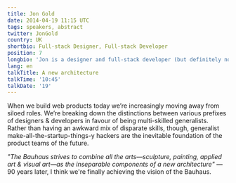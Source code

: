 ```yaml
---
title: Jon Gold
date: 2014-04-19 11:15 UTC
tags: speakers, abstract
twitter: JonGold
country: UK
shortbio: Full-stack Designer, Full-stack Developer
position: 7
longbio: 'Jon is a designer and full-stack developer (but definitely not a ‘unicorn’). Before heading out on his own, he worked at whole bunch of startups, including <a href="http://makeshift.io/">Makeshift</a> (where he founded <a href="http://hiremyfriend.io/">Hire My Friend</a>) and <a href="http://getprismatic.com/">Prismatic</a>. Gets excited about new technology, buffalo wings, and .vimrc files.'
lang: en
talkTitle: A new architecture
talkTime: '10:45'
talkDate: '19'
---
```


When we build web products today we’re increasingly moving away from siloed roles. We’re breaking down the distinctions between various prefixes of designers & developers in favour of being multi-skilled generalists. Rather than having an awkward mix of disparate skills, though, generalist make-all-the-startup-things-y hackers are the inevitable foundation of the product teams of the future.

*"The Bauhaus strives to combine all the arts—sculpture, painting, applied art & visual art—as the inseparable components of a new architecture"* — 90 years later, I think we're finally achieving the vision of the Bauhaus.
